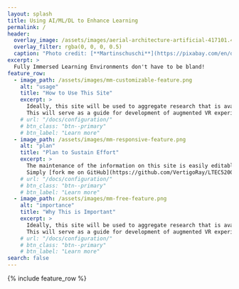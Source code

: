 ```yaml
---
layout: splash
title: Using AI/ML/DL to Enhance Learning
permalink: /
header:
  overlay_image: /assets/images/aerial-architecture-artificial-417101.4773x2830.jpg
  overlay_filter: rgba(0, 0, 0, 0.5)
  caption: "Photo credit: [**Martinschuschi**](https://pixabay.com/en/dubai-skyline-city-architecture-2292836/)"
excerpt: >
  Fully Immersed Learning Environments don't have to be bland!
feature_row:
  - image_path: /assets/images/mm-customizable-feature.png
    alt: "usage"
    title: "How to Use This Site"
    excerpt: >
      Ideally, this site will be used to aggregate research that is available on using AI to augment user experiences in VR worlds. 
      This will serve as a guide for development of augmented VR experiences that will be able to push the boundaries of entertainment while stretching the mind.
    # url: "/docs/configuration/"
    # btn_class: "btn--primary"
    # btn_label: "Learn more"
  - image_path: /assets/images/mm-responsive-feature.png
    alt: "plan"
    title: "Plan to Sustain Effort"
    excerpt: >
      The maintenance of the information on this site is easily editable by anyone in the community that whiches to contribute. 
      Simply [fork me on GitHub](https://github.com/VertigoRay/LTEC5200.ray.pillers.us) and submit a merge request with the desired updates and changes.
    # url: "/docs/configuration/"
    # btn_class: "btn--primary"
    # btn_label: "Learn more"
  - image_path: /assets/images/mm-free-feature.png
    alt: "importance"
    title: "Why This is Important"
    excerpt: >
      Ideally, this site will be used to aggregate research that is available on using AI to augment user experiences in VR worlds. 
      This will serve as a guide for development of augmented VR experiences that will be able to push the boundaries of entertainment while stretching the mind.
    # url: "/docs/configuration/"
    # btn_class: "btn--primary"
    # btn_label: "Learn more"
search: false
---
```

{% include feature_row %}